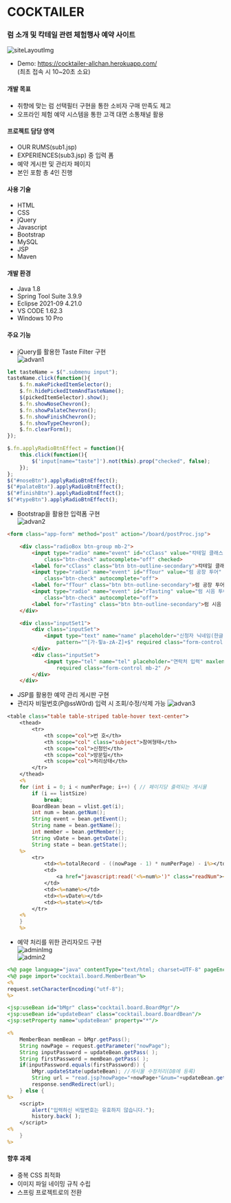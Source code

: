 # COCKTAILER
### 럼 소개 및 칵테일 관련 체험행사 예약 사이트  
![siteLayoutImg](https://user-images.githubusercontent.com/85478918/151158178-5acbafdd-9165-4595-b6fd-41322eb7631a.png)


* Demo: https://cocktailer-allchan.herokuapp.com/  
(최초 접속 시 10~20초 소요)

#### 개발 목표
* 취향에 맞는 럼 선택필터 구현을 통한 소비자 구매 만족도 제고
* 오프라인 체험 예약 시스템을 통한 고객 대면 소통채널 활용


#### 프로젝트 담당 영역
* OUR RUMS(sub1.jsp)
* EXPERIENCES(sub3.jsp) 중 입력 폼
* 예약 게시판 및 관리자 페이지
* 본인 포함 총 4인 진행


#### 사용 기술
* HTML
* CSS
* jQuery
* Javascript
* Bootstrap
* MySQL
* JSP
* Maven


#### 개발 환경
* Java 1.8
* Spring Tool Suite 3.9.9
* Eclipse 2021-09 4.21.0
* VS CODE 1.62.3
* Windows 10 Pro


#### 주요 기능
* jQuery를 활용한 Taste Filter 구현  
![advan1](https://user-images.githubusercontent.com/85478918/151160109-aa6536a9-9d6a-4235-a07a-0b956d0f91e2.png)
~~~javascript
let tasteName = $(".submenu input");
tasteName.click(function(){
    $.fn.makePickedItemSelector();
    $.fn.hidePickedItemAndTasteName();
    $(pickedItemSelector).show();
    $.fn.showNoseChevron();
    $.fn.showPalateChevron();
    $.fn.showFinishChevron();
    $.fn.showTypeChevron();
    $.fn.clearForm();
});

$.fn.applyRadioBtnEffect = function(){
    this.click(function(){
        $('input[name="taste"]').not(this).prop("checked", false);
    });
};
$("#noseBtn").applyRadioBtnEffect();
$("#palateBtn").applyRadioBtnEffect();
$("#finishBtn").applyRadioBtnEffect();
$("#typeBtn").applyRadioBtnEffect();
~~~


  

* Bootstrap을 활용한 입력폼 구현  
![advan2](https://user-images.githubusercontent.com/85478918/151161045-5fae9f56-f859-459c-b88f-672469350c39.png)
~~~html
<form class="app-form" method="post" action="/board/postProc.jsp">

    <div class="radioBox btn-group mb-2">
        <input type="radio" name="event" id="cClass" value="칵테일 클래스"
            class="btn-check" autocomplete="off" checked>
        <label for="cClass" class="btn btn-outline-secondary">칵테일 클래스</label>
        <input type="radio" name="event" id="fTour" value="럼 공장 투어"
            class="btn-check" autocomplete="off">
        <label for="fTour" class="btn btn-outline-secondary">럼 공장 투어</label>
        <input type="radio" name="event" id="rTasting" value="럼 시음 투어"
            class="btn-check" autocomplete="off">
        <label for="rTasting" class="btn btn-outline-secondary">럼 시음 투어</label>
    </div>

    <div class="inputSet1">
        <div class="inputSet">
            <input type="text" name="name" placeholder="신청자 닉네임(한글 또는 영문)"
                pattern="^[가-힣a-zA-Z]+$" required class="form-control mb-2" />
        </div>
        <div class="inputSet">
            <input type="tel" name="tel" placeholder="연락처 입력" maxlength="13"
                required class="form-control mb-2" />
        </div>
    </div>
~~~




* JSP를 활용한 예약 관리 게시판 구현  
* 관리자 비밀번호(P@ssW0rd) 입력 시 조회/수정/삭제 가능
![advan3](https://user-images.githubusercontent.com/85478918/151161713-fd04b11f-c75c-420b-9d86-21c1bf03f240.png)
~~~jsp
<table class="table table-striped table-hover text-center">
    <thead>
        <tr>
            <th scope="col">번 호</th>
            <th scope="col" class="subject">참여형태</th>
            <th scope="col">신청인</th>
            <th scope="col">방문일</th>
            <th scope="col">처리상태</th>
        </tr>
    </thead>
    <%
    for (int i = 0; i < numPerPage; i++) { // 페이지당 출력되는 게시물
        if (i == listSize)
            break;
        BoardBean bean = vlist.get(i);
        int num = bean.getNum();
        String event = bean.getEvent();
        String name = bean.getName();
        int member = bean.getMember();
        String vDate = bean.getvDate();
        String state = bean.getState();
    %>
        <tr>
            <td><%=totalRecord - ((nowPage - 1) * numPerPage) - i%></td>
            <td>
                <a href="javascript:read('<%=num%>')" class="readNum"><%=event%></a>
            </td>
            <td><%=name%></td>
            <td><%=vDate%></td>
            <td><%=state%></td>
        </tr>
    <%
    }
    %>
~~~


* 예약 처리를 위한 관리자모드 구현  
![adminImg](https://user-images.githubusercontent.com/85478918/151281112-59f62a3c-152e-4a1a-b268-73d83c78b33c.png)  
![admin2](https://user-images.githubusercontent.com/85478918/151281134-cc06ca75-54e0-4c63-97c9-a0b23cf189bb.png)  
~~~jsp
<%@ page language="java" contentType="text/html; charset=UTF-8" pageEncoding="UTF-8"%>
<%@ page import="cocktail.board.MemberBean"%>
<%
request.setCharacterEncoding("utf-8");
%>

<jsp:useBean id="bMgr" class="cocktail.board.BoardMgr"/>
<jsp:useBean id="updateBean" class="cocktail.board.BoardBean"/>
<jsp:setProperty name="updateBean" property="*"/>

<%
	MemberBean memBean = bMgr.getPass();
	String nowPage = request.getParameter("nowPage");
	String inputPassword = updateBean.getPass( );
	String firstPassword = memBean.getPass( );
	if(inputPassword.equals(firstPassword)) {
		bMgr.updateState(updateBean); //게시물 수정처리(DB에 등록)
		String url = "read.jsp?nowPage="+nowPage+"&num="+updateBean.getNum( );
		response.sendRedirect(url);
	} else {
%>
	<script>
		alert("입력하신 비밀번호는 유효하지 않습니다.");
		history.back( );
	</script>
<%
	}
%>
~~~


#### 향후 과제
* 중복 CSS 최적화
* 이미지 파일 네이밍 규칙 수립
* 스프링 프로젝트로의 전환
